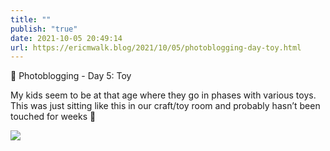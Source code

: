 ```yaml
---
title: ""
publish: "true"
date: 2021-10-05 20:49:14
url: https://ericmwalk.blog/2021/10/05/photoblogging-day-toy.html
---
```


📸 Photoblogging - Day 5: Toy

My kids seem to be at that age where they go in phases with various toys. This was just sitting like this in our craft/toy room and probably hasn’t been touched for weeks 🤣

![](https://ericmwalk.blog/uploads/2021/fcae9ccad5.jpg)